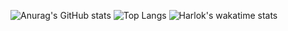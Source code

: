 ![Anurag's GitHub stats](https://github-readme-stats.vercel.app/api?username=mbfczzz)
  ![Top Langs](https://github-readme-stats.vercel.app/api/top-langs/?username=mbfczzz)
  ![Harlok's wakatime stats](https://github-readme-stats.vercel.app/api/wakatime?username=mbfczzz)

<!--START_SECTION:waka-->
<!--END_SECTION:waka-->
